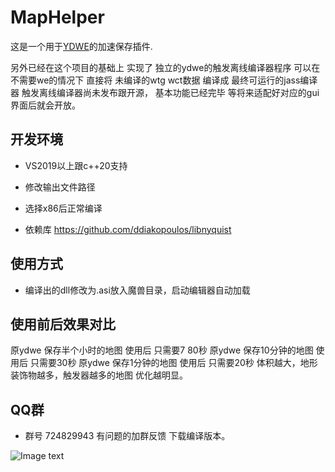 # MapHelper
这是一个用于[YDWE](https://github.com/actboy168/YDWE)的加速保存插件.

​另外已经在这个项目的基础上 实现了 独立的ydwe的触发离线编译器程序
可以在不需要we的情况下 直接将 未编译的wtg wct数据 编译成 最终可运行的jass编译器
触发离线编译器尚未发布跟开源， 基本功能已经完毕 等将来适配好对应的gui界面后就会开放。

## 开发环境

* VS2019以上跟c++20支持 
* 修改输出文件路径
* 选择x86后正常编译

* 依赖库 https://github.com/ddiakopoulos/libnyquist  

## 使用方式

* 编译出的dll修改为.asi放入魔兽目录，启动编辑器自动加载

## 使用前后效果对比
原ydwe 保存半个小时的地图  使用后  只需要7 80秒
原ydwe 保存10分钟的地图    使用后  只需要30秒
原ydwe 保存1分钟的地图     使用后  只需要20秒 
体积越大，地形装饰物越多，触发器越多的地图 优化越明显。

## QQ群
* 群号 724829943 有问题的加群反馈 下载编译版本。
 
![Image text](https://github.com/w4454962/MapHelper/tree/master/resource/qq.png)

